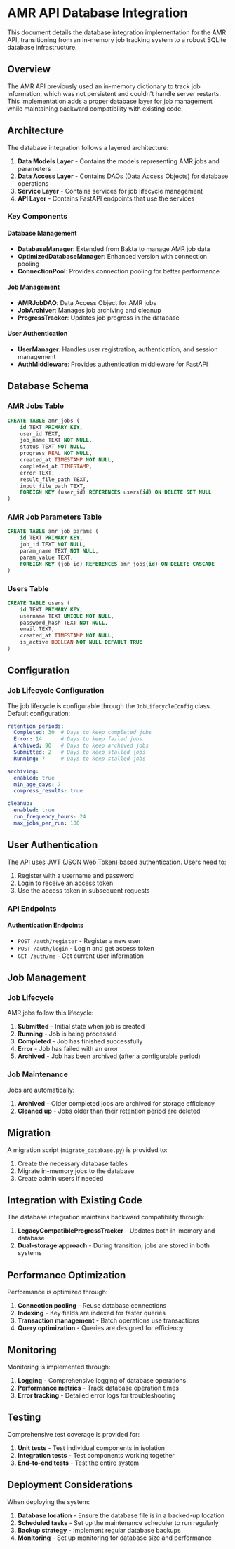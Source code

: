 # AMR API Database Integration

This document details the database integration implementation for the AMR API, transitioning from an in-memory job tracking system to a robust SQLite database infrastructure.

## Overview

The AMR API previously used an in-memory dictionary to track job information, which was not persistent and couldn't handle server restarts. This implementation adds a proper database layer for job management while maintaining backward compatibility with existing code.

## Architecture

The database integration follows a layered architecture:

1. **Data Models Layer** - Contains the models representing AMR jobs and parameters
2. **Data Access Layer** - Contains DAOs (Data Access Objects) for database operations
3. **Service Layer** - Contains services for job lifecycle management
4. **API Layer** - Contains FastAPI endpoints that use the services

### Key Components

#### Database Management

- **DatabaseManager**: Extended from Bakta to manage AMR job data
- **OptimizedDatabaseManager**: Enhanced version with connection pooling
- **ConnectionPool**: Provides connection pooling for better performance

#### Job Management

- **AMRJobDAO**: Data Access Object for AMR jobs
- **JobArchiver**: Manages job archiving and cleanup
- **ProgressTracker**: Updates job progress in the database

#### User Authentication

- **UserManager**: Handles user registration, authentication, and session management
- **AuthMiddleware**: Provides authentication middleware for FastAPI

## Database Schema

### AMR Jobs Table

```sql
CREATE TABLE amr_jobs (
    id TEXT PRIMARY KEY,
    user_id TEXT,
    job_name TEXT NOT NULL,
    status TEXT NOT NULL,
    progress REAL NOT NULL,
    created_at TIMESTAMP NOT NULL,
    completed_at TIMESTAMP,
    error TEXT,
    result_file_path TEXT,
    input_file_path TEXT,
    FOREIGN KEY (user_id) REFERENCES users(id) ON DELETE SET NULL
)
```

### AMR Job Parameters Table

```sql
CREATE TABLE amr_job_params (
    id TEXT PRIMARY KEY,
    job_id TEXT NOT NULL,
    param_name TEXT NOT NULL,
    param_value TEXT,
    FOREIGN KEY (job_id) REFERENCES amr_jobs(id) ON DELETE CASCADE
)
```

### Users Table

```sql
CREATE TABLE users (
    id TEXT PRIMARY KEY,
    username TEXT UNIQUE NOT NULL,
    password_hash TEXT NOT NULL,
    email TEXT,
    created_at TIMESTAMP NOT NULL,
    is_active BOOLEAN NOT NULL DEFAULT TRUE
)
```

## Configuration

### Job Lifecycle Configuration

The job lifecycle is configurable through the `JobLifecycleConfig` class. Default configuration:

```yaml
retention_periods:
  Completed: 30  # Days to keep completed jobs
  Error: 14      # Days to keep failed jobs
  Archived: 90   # Days to keep archived jobs
  Submitted: 2   # Days to keep stalled jobs
  Running: 7     # Days to keep stalled jobs

archiving:
  enabled: true
  min_age_days: 7
  compress_results: true

cleanup:
  enabled: true
  run_frequency_hours: 24
  max_jobs_per_run: 100
```

## User Authentication

The API uses JWT (JSON Web Token) based authentication. Users need to:

1. Register with a username and password
2. Login to receive an access token
3. Use the access token in subsequent requests

### API Endpoints

#### Authentication Endpoints

- `POST /auth/register` - Register a new user
- `POST /auth/login` - Login and get access token
- `GET /auth/me` - Get current user information

## Job Management

### Job Lifecycle

AMR jobs follow this lifecycle:

1. **Submitted** - Initial state when job is created
2. **Running** - Job is being processed
3. **Completed** - Job has finished successfully
4. **Error** - Job has failed with an error
5. **Archived** - Job has been archived (after a configurable period)

### Job Maintenance

Jobs are automatically:

1. **Archived** - Older completed jobs are archived for storage efficiency
2. **Cleaned up** - Jobs older than their retention period are deleted

## Migration

A migration script (`migrate_database.py`) is provided to:

1. Create the necessary database tables
2. Migrate in-memory jobs to the database
3. Create admin users if needed

## Integration with Existing Code

The database integration maintains backward compatibility through:

1. **LegacyCompatibleProgressTracker** - Updates both in-memory and database
2. **Dual-storage approach** - During transition, jobs are stored in both systems

## Performance Optimization

Performance is optimized through:

1. **Connection pooling** - Reuse database connections
2. **Indexing** - Key fields are indexed for faster queries
3. **Transaction management** - Batch operations use transactions
4. **Query optimization** - Queries are designed for efficiency

## Monitoring

Monitoring is implemented through:

1. **Logging** - Comprehensive logging of database operations
2. **Performance metrics** - Track database operation times
3. **Error tracking** - Detailed error logs for troubleshooting

## Testing

Comprehensive test coverage is provided for:

1. **Unit tests** - Test individual components in isolation
2. **Integration tests** - Test components working together
3. **End-to-end tests** - Test the entire system

## Deployment Considerations

When deploying the system:

1. **Database location** - Ensure the database file is in a backed-up location
2. **Scheduled tasks** - Set up the maintenance scheduler to run regularly
3. **Backup strategy** - Implement regular database backups
4. **Monitoring** - Set up monitoring for database size and performance
